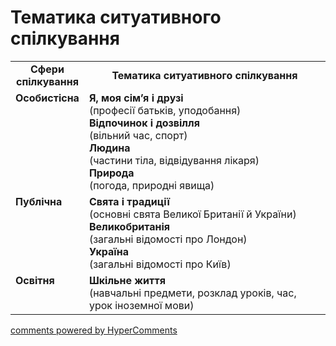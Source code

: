<div id="hypercomments_widget" class="js-hypercomments-widget invisible"></div>

# Тематика ситуативного спілкування

<table>
  <tr>
    <td width="15%" align="center"><b>Сфери спілкування</b></td>
    <td width="85%" align="center"><b>Тематика ситуативного спілкування</b></td>
  </tr>
  <tr>
    <td width="15%" style="vertical-align:top !important;">
<b>Особистісна</b></td>
    <td width="85%" style="vertical-align:top !important;">
<b>Я, моя сім’я і друзі</b><br>
(професії батьків, уподобання) <br>
<b>Відпочинок і дозвілля</b><br>
(вільний час, спорт)<br>
<b>Людина</b><br>
(частини тіла, відвідування лікаря)<br>
<b>Природа</b><br>
(погода, природні явища)
</td>
  </tr>
<tr>
    <td width="15%" style="vertical-align:top !important;">
<b>Публічна</b></td>
    <td width="85%" style="vertical-align:top !important;">
<b>Свята і традиції</b><br>
(основні свята Великої Британії й України)<br>
<b>Великобританія</b><br>
(загальні відомості про Лондон)<br>
<b>Україна</b><br>
(загальні відомості про Київ)</td>
</tr>
<tr>
    <td width="15%" style="vertical-align:top !important;">
<b>Освітня</b></td>
    <td width="85%" style="vertical-align:top !important;">
<b>Шкільне життя</b><br>
(навчальні предмети, розклад уроків, час, урок іноземної мови)</td>
</tr>
</table>

<div class="js-hypercomments-container">
    <a href="http://hypercomments.com" class="hc-link" title="comments widget">comments powered by HyperComments</a>
</div>